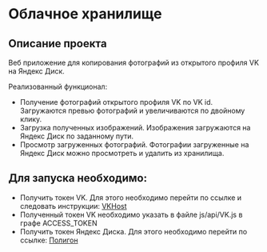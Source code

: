 # Облачное хранилище
## Описание проекта
Веб приложение для копирования фотографий из открытого профиля VK на Яндекс Диск.

Реализованный функционал:
* Получение фотографий открытого профиля VK по VK id. Загружаются превью фотографий и увеличиваются по двойному клику.
* Загрузка полученных изображений. Изображения загружаются на Яндекс Диск по заданному пути.
* Просмотр загруженных фотографий. Фотографии загруженные на Яндекс Диск можно просмотреть и удалить из хранилища.

## Для запуска необходимо:
- Получить токен VK. Для этого необходимо перейти по ссылке и следовать инструкции: [VKHost](https://vkhost.github.io/)
- Полученный токен VK необходимо указать в файле js/api/VK.js в графе ACCESS_TOKEN
- Получить токен Яндекс Диска. Для этого необходимо перейти по ссылке: [Полигон](https://yandex.ru/dev/disk/poligon/)
